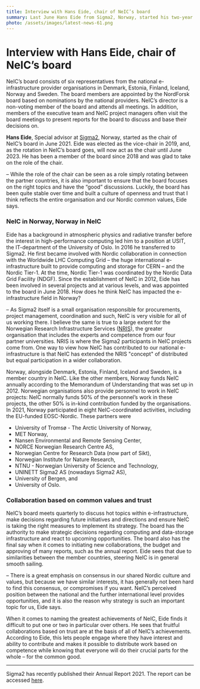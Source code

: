 ```yaml
---
title: Interview with Hans Eide, chair of NeIC’s board
summary: Last June Hans Eide from Sigma2, Norway, started his two-year term as the chair of NeIC’s board. The board consists of six representatives from the national e-infrastructure provider organisations in member countries – Denmark, Estonia, Finland, Iceland, Norway and Sweden.
photo: /assets/images/latest-news-61.png
---
```


Interview with Hans Eide, chair of NeIC’s board
===========================

NeIC’s board consists of six representatives from the national e-infrastructure provider organisations in Denmark, Estonia, Finland, Iceland, Norway and Sweden. The board members are appointed by the NordForsk board based on nominations by the national providers. NeIC’s director is a non-voting member of the board and attends all meetings. In addition, members of the executive team and NeIC project managers often visit the board meetings to present reports for the board to discuss and base their decisions on. 

**Hans Eide**, Special advisor at [Sigma2](https://www.sigma2.no), Norway, started as the chair of NeIC’s board in June 2021. Eide was elected as the vice-chair in 2019, and, as the rotation in NeIC’s board goes, will now act as the chair until June 2023. He has been a member of the board since 2018 and was glad to take on the role of the chair.

– While the role of the chair can be seen as a role simply rotating between the partner countries, it is also important to ensure that the board focuses on the right topics and have the “good” discussions. Luckily, the board has been quite stable over time and built a culture of openness and trust that I think reflects the entire organisation and our Nordic common values, Eide says. 

### NeIC in Norway, Norway in NeIC

Eide has a background in atmospheric physics and radiative transfer before the interest in high-performance computing led him to a position at USIT, the IT-department of the University of Oslo. In 2016 he transferred to Sigma2. He first became involved with Nordic collaboration in connection with the Worldwide LHC Computing Grid – the huge international e-infrastructure built to provide computing and storage for CERN – and the Nordic Tier-1. At the time, Nordic Tier-1 was coordinated by the Nordic Data Grid Facility (NDGF). Since the establishment of NeIC in 2012, Eide has been involved in several projects and at various levels, and was appointed to the board in June 2018. How does he think NeIC has impacted the e-infrastructure field in Norway?

– As Sigma2 itself is a small organisation responsible for procurements, project management, coordination and such, NeIC is very visible for all of us working there. I believe the same is true to a large extent for the Norwegian Research Infrastructure Services ([NRIS](https://www.sigma2.no/nris)), the greater organisation that includes the experts and competence from our four partner universities. NRIS is where the Sigma2 participants in NeIC projects come from. One way to view how NeIC has contributed to our national e-infrastructure is that NeIC has extended the NRIS "concept" of distributed but equal participation in a wider collaboration.

Norway, alongside Denmark, Estonia, Finland, Iceland and Sweden, is a member country in NeIC. Like the other members, Norway funds NeIC annually according to the Memorandum of Understanding that was set up in 2012. Norwegian organisations also provide personnel to work in NeIC projects: NeIC normally funds 50% of the personnel’s work in these projects, the other 50% is in-kind contribution funded by the organisations. In 2021, Norway participated in eight NeIC-coordinated activities, including the EU-funded EOSC-Nordic. These partners were 
- University of Tromsø - The Arctic University of Norway, 
- MET Norway, 
- Nansen Environmental and Remote Sensing Center, 
- NORCE Norwegian Research Centre AS, 
- Norwegian Centre for Research Data (now part of Sikt), 
- Norwegian Institute for Nature Research, 
- NTNU - Norwegian University of Science and Technology, 
- UNINETT Sigma2 AS (nowadays Sigma2 AS),
- University of Bergen, and 
- University of Oslo.

### Collaboration based on common values and trust 

NeIC’s board meets quarterly to discuss hot topics within e-infrastructure, make decisions regarding future initiatives and directions and ensure NeIC is taking the right measures to implement its strategy. The board has the authority to make strategic decisions regarding computing and data-storage infrastructure and react to upcoming opportunities. The board also has the final say when it comes to initiating new collaborations, the budget and approving of many reports, such as the annual report. Eide sees that due to similarities between the member countries, steering NeIC is in general smooth sailing. 

– There is a great emphasis on consensus in our shared Nordic culture and values, but because we have similar interests, it has generally not been hard to find this consensus, or compromises if you want. NeIC’s perceived position between the national and the further international level provides opportunities, and it is also the reason why strategy is such an important topic for us, Eide says.

When it comes to naming the greatest achievements of NeIC, Eide finds it difficult to put one or two in particular over others. He sees that fruitful collaborations based on trust are at the basis of all of NeIC’s achievements. According to Eide, this lets people engage where they have interest and ability to contribute and makes it possible to distribute work based on competence while knowing that everyone will do their crucial parts for the whole – for the common good.

----

Sigma2 has recently published their Annual Report 2021. The report can be accessed [here](https://www.sigma2.no/annual-report-2021).
